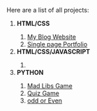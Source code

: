 Here are a list of all projects:
<ol>
<li><strong>HTML/CSS</strong></li>
    <ol>
    <li><a href="html-css-projects\project_two_blog">My Blog Website</a></li>
    <li><a href="html-css-projects\project_one_portfolio">Single page Portfolio</a></li>
    </ol>
<li><strong>HTML/CSS/JAVASCRIPT</strong></li>
    <ol>
       <li></li> 
    </ol>
<li><strong>PYTHON</strong></li>
    <ol>
        <li><a href="python-projects\project_one_mad_lib">Mad Libs Game</a></li>
        <li><a href="python-projects\poject_two_quiz_game">Quiz Game</a></li>
        <li><a href="python-projects\project_three_odd_or_even">odd or Even</a></li>
    </ol>
</ol>
